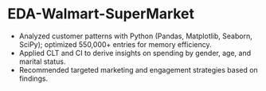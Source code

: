 # EDA-Walmart-SuperMarket

 - Analyzed customer patterns with Python (Pandas, Matplotlib, Seaborn, SciPy); optimized 550,000+ entries for memory efficiency.
- Applied CLT and CI to derive insights on spending by gender, age, and marital status.
- Recommended targeted marketing and engagement strategies based on findings.
